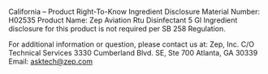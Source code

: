  
 
 
California – Product Right-To-Know Ingredient Disclosure 
Material Number: H02535 
Product Name: Zep Aviation Rtu Disinfectant 5 Gl 
Ingredient disclosure for this product is not required per SB 258 Regulation. 
 
For additional information or question, please contact us at: 
Zep, Inc. 
C/O Technical Services 
3330 Cumberland Blvd. SE, Ste 700 
Atlanta, GA 30339 
Email: asktech@zep.com 
 
 
 
 
